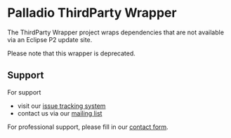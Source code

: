 # Palladio ThirdParty Wrapper
The ThirdParty Wrapper project wraps dependencies that are not available via an Eclipse P2 update site.

Please note that this wrapper is deprecated.

## Support
For support
* visit our [issue tracking system](https://palladio-simulator.com/jira)
* contact us via our [mailing list](https://lists.ira.uni-karlsruhe.de/mailman/listinfo/palladio-dev)

For professional support, please fill in our [contact form](http://www.palladio-simulator.com/about_palladio/support/).
